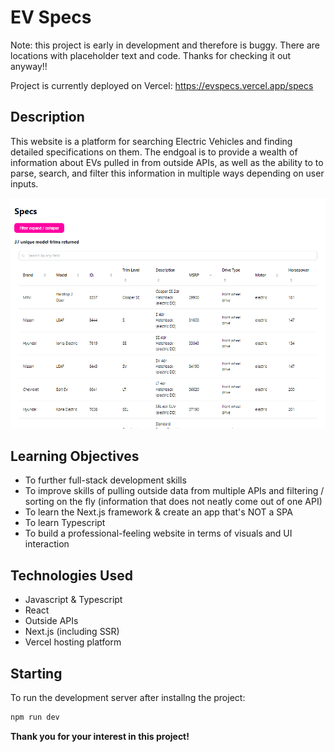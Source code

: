 # EV Specs

Note: this project is early in development and therefore is buggy.  There are locations with placeholder text and code.  Thanks for checking it out anyway!! 

Project is currently deployed on Vercel:  https://evspecs.vercel.app/specs

## Description
This website is a platform for searching Electric Vehicles and finding detailed specifications on them.  The endgoal is to provide a wealth of information about EVs pulled in from outside APIs, as well as the ability to to parse, search, and filter this information in multiple ways depending on user inputs.

![screenshot](readme/evspecs_screenshot.png)

## Learning Objectives
- To further full-stack development skills
- To improve skills of pulling outside data from multiple APIs and filtering / sorting on the fly (information that does not neatly come out of one API)
- To learn the Next.js framework & create an app that's NOT a SPA
- To learn Typescript
- To build a professional-feeling website in terms of visuals and UI interaction

## Technologies Used
- Javascript & Typescript
- React
- Outside APIs
- Next.js (including SSR)
- Vercel hosting platform

## Starting
To run the development server after installng the project:

```bash
npm run dev
```

**Thank you for your interest in this project!**